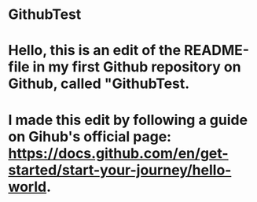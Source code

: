 # GithubTest

# Hello, this is an edit of the README-file in my first Github repository on Github, called "GithubTest. 
# I made this edit by following a guide on Gihub's official page: https://docs.github.com/en/get-started/start-your-journey/hello-world.

